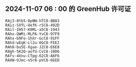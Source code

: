 ## 2024-11-07 06 : 00 的 GreenHub 许可证
```
RAj3-8tb5-0pNW-hTC8-8BA3
RAiz-SXfL-OefK-rSC8-492D
RAil-IH57-K0RL-a5C8-1943
RAhx-QWMi-MLPA-YvC8-97F9
RAhx-b9Fo-1hXr-GcC8-91FF
RAhd-wEqK-Ll2u-6GC8-FEE2
RAh0-bu5E-Xgue-JZC8-E6E8
RAgh-5K2O-aofU-CvC8-10D6
RAfv-4knu-CTpg-62C8-A6F6
RAXW-OJmc-n5r8-pVC8-6EED
```
